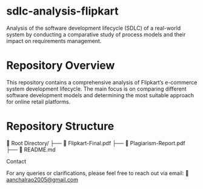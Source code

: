 # sdlc-analysis-flipkart

Analysis of the software development lifecycle (SDLC) of a real-world system by conducting a comparative study of process models and their impact on requirements management.

# Repository Overview

This repository contains a comprehensive analysis of Flipkart’s e-commerce system development lifecycle. The main focus is on comparing different software development models and determining the most suitable approach for online retail platforms.

# Repository Structure

📂 Root Directory/
├── 📄 Flipkart-Final.pdf
├── 📄 Plagiarism-Report.pdf
├── 📄 README.md

Contact

For any queries or clarifications, please feel free to reach out via email:
📧 aanchalrao2005@gmail.com
